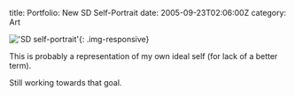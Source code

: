 title: Portfolio: New SD Self-Portrait
date: 2005-09-23T02:06:00Z
category: Art

!['SD self-portrait'](http://img.photobucket.com/albums/v95/seh_hui/artwork/IMG_2018.jpg){: .img-responsive}

This is probably a representation of my own ideal self (for lack of a better term).

Still working towards that goal.
